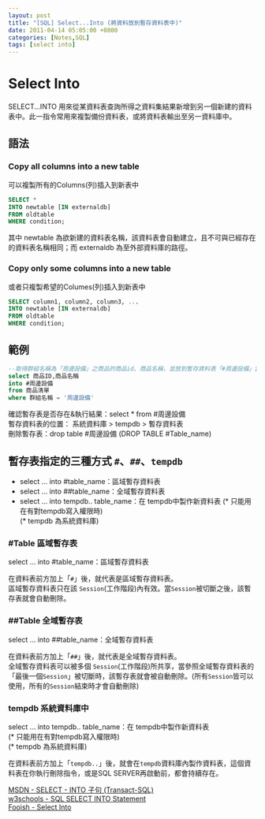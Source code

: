 ```yaml
---
layout: post
title: "[SQL] Select...Into (將資料放到暫存資料表中)"
date: 2011-04-14 05:05:00 +0800
categories: [Notes,SQL]
tags: [select into]
---
```


# Select Into
SELECT...INTO 用來從某資料表查詢所得之資料集結果新增到另一個新建的資料表中。此一指令常用來複製備份資料表，或將資料表輸出至另一資料庫中。

## 語法
### Copy all columns into a new table
可以複製所有的Columns(列)插入到新表中

```sql
SELECT *
INTO newtable [IN externaldb]
FROM oldtable
WHERE condition;
```
其中 newtable 為欲新建的資料表名稱，該資料表會自動建立，且不可與已經存在的資料表名稱相同；而 externaldb 為至外部資料庫的路徑。

### Copy only some columns into a new table
或者只複製希望的Columes(列)插入到新表中

```sql
SELECT column1, column2, column3, ...
INTO newtable [IN externaldb]
FROM oldtable
WHERE condition;
```

## 範例

```sql
--取得群組名稱為「周邊設備」之商品的商品id、商品名稱，並放到暫存資料表「#周邊設備」當中
select 商品ID,商品名稱 
into #周邊設備
from 商品清單
where 群組名稱 = '周邊設備'
```

確認暫存表是否存在&執行結果：select * from #周邊設備       
暫存資料表的位置： 系統資料庫 > tempdb > 暫存資料表     
刪除暫存表：drop table #周邊設備 (DROP TABLE #Table_name)

## 暫存表指定的三種方式 `#`、`##`、`tempdb`

- select ... into #table_name：區域暫存資料表
- select ... into ##table_name：全域暫存資料表
- select ... into tempdb.. table_name：在 tempdb中製作新資料表
(* 只能用在有對tempdb寫入權限時)        
(* tempdb 為系統資料庫)

### #Table 區域暫存表
select ... into #table_name：區域暫存資料表     

在資料表前方加上「`#`」後，就代表是區域暫存資料表。     
區域暫存資料表只在該 `Session`(工作階段)內有效。當`Session`被切斷之後，該暫存表就會自動刪除。


### ##Table 全域暫存表 
select ... into ##table_name：全域暫存資料表       

在資料表前方加上「`##`」後，就代表是全域暫存資料表。     
全域暫存資料表可以被多個 `Session`(工作階段)所共享，當參照全域暫存資料表的「最後一個`Session`」被切斷時，該暫存表就會被自動刪除。(所有`Session`皆可以使用，所有的`Session`結束時才會自動刪除)


### tempdb 系統資料庫中
select ... into tempdb.. table_name：在 tempdb中製作新資料表        
(* 只能用在有對tempdb寫入權限時)        
(* tempdb 為系統資料庫)

在資料表前方加上「`tempdb..`」後，就會在`tempdb`資料庫內製作資料表，這個資料表在你執行刪除指令，或是SQL SERVER再啟動前，都會持續存在。


[MSDN - SELECT - INTO 子句 (Transact-SQL)](https://learn.microsoft.com/zh-tw/sql/t-sql/queries/select-into-clause-transact-sql?view=sql-server-ver16)       
[w3schools - SQL SELECT INTO Statement](https://www.w3schools.com/sql/sql_select_into.asp)      
[Fooish - Select Into](https://www.fooish.com/sql/select-into.html)
